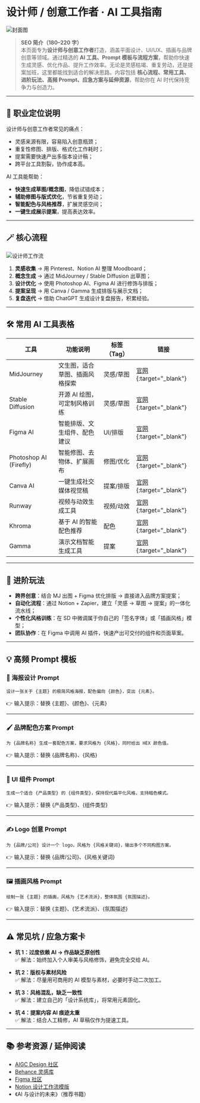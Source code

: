 # 设计师 / 创意工作者 · AI 工具指南

![封面图](cover-designer-creator.png)

> **SEO 简介（180–220 字）**  
> 本页面专为**设计师与创意工作者**打造，涵盖平面设计、UI/UX、插画与品牌创意等领域。通过精选的 **AI 工具、Prompt 模板与流程方案**，帮助你快速生成灵感、优化作品、提升工作效率。无论是灵感枯竭、重复劳动，还是提案加班，这里都能找到适合的解决思路。内容包括 **核心流程、常用工具、进阶玩法、高频 Prompt、应急方案与延伸资源**，帮助你在 AI 时代保持竞争力与创造力。

---

## 🎯 职业定位说明

设计师与创意工作者常见的痛点：  
- 灵感来源有限，容易陷入创意瓶颈；  
- 重复性修图、排版、格式化工作耗时；  
- 提案需要快速产出多版本设计稿；  
- 跨平台工具割裂，协作成本高。  

AI 工具能帮助：  
- **快速生成草图/概念图**，降低试错成本；  
- **辅助修图与版式优化**，节省重复劳动；  
- **智能配色与风格推荐**，扩展灵感空间；  
- **一键生成展示提案**，提高表达效率。  

---

## 🪄 核心流程

![设计师工作流](workflow-designer.png)

1. **灵感收集** → 用 Pinterest、Notion AI 整理 Moodboard；  
2. **概念生成** → 通过 MidJourney / Stable Diffusion 出草图；  
3. **设计优化** → 使用 Photoshop AI、Figma AI 进行修饰与排版；  
4. **提案呈现** → 用 Canva / Gamma 生成排版与展示文档；  
5. **复盘迭代** → 借助 ChatGPT 生成设计复盘报告，积累经验。  

---

## 🛠 常用 AI 工具表格

| 工具 | 功能说明 | 标签（Tag） | 链接 |
|------|----------|-------------|------|
| MidJourney | 文生图，适合草图、插画风格探索 | 灵感/草图 | [官网](https://www.midjourney.com){:target="_blank"} |
| Stable Diffusion | 开源 AI 绘图，可定制风格训练 | 灵感/草图 | [官网](https://stability.ai){:target="_blank"} |
| Figma AI | 智能排版、文生组件、配色建议 | UI/排版 | [官网](https://www.figma.com){:target="_blank"} |
| Photoshop AI (Firefly) | 智能修图、去物体、扩展画布 | 修图/优化 | [官网](https://www.adobe.com/firefly){:target="_blank"} |
| Canva AI | 一键生成社交媒体视觉稿 | 提案/排版 | [官网](https://www.canva.com){:target="_blank"} |
| Runway | 视频与动效生成工具 | 视频/动效 | [官网](https://runwayml.com){:target="_blank"} |
| Khroma | 基于 AI 的智能配色推荐 | 配色 | [官网](http://khroma.co){:target="_blank"} |
| Gamma | 演示文档智能生成工具 | 提案 | [官网](https://gamma.app){:target="_blank"} |

---

## 🚀 进阶玩法

- **跨界创意**：结合 MJ 出图 + Figma 优化排版 → 直接进入品牌方案提案；  
- **自动化流程**：通过 Notion + Zapier，建立「灵感 → 草图 → 提案」的一体化流水线；  
- **个性化风格训练**：在 SD 中微调属于你自己的「签名字体」或「插画风格」模型；  
- **团队协作**：在 Figma 中调用 AI 插件，快速产出可交付的组件和页面草案。  

---

## 💡 高频 Prompt 模板

### 🎨 海报设计 Prompt
```
设计一张关于 {主题} 的极简风格海报，配色偏向 {颜色}，突出 {元素}。
```
👉 输入提示：替换 {主题}、{颜色}、{元素}

---

### 🖌️ 品牌配色方案 Prompt
```
为 {品牌名称} 生成一套配色方案，要求风格为 {风格}，同时给出 HEX 颜色值。
```
👉 输入提示：替换 {品牌名称}、{风格}

---

### 📱 UI 组件 Prompt
```
生成一个适合 {产品类型} 的 {组件类型}，保持现代扁平化风格，支持暗色模式。
```
👉 输入提示：替换 {产品类型}、{组件类型}

---

### ✍️ Logo 创意 Prompt
```
为 {品牌/公司} 设计一个 logo，风格为 {风格关键词}，输出多个不同构图方案。
```
👉 输入提示：替换 {品牌/公司}、{风格关键词}

---

### 🖼️ 插画风格 Prompt
```
绘制一张 {主题} 的插画，风格为 {艺术流派}，整体氛围 {氛围描述}。
```
👉 输入提示：替换 {主题}、{艺术流派}、{氛围描述}

---

## ⚠️ 常见坑 / 应急方案卡

- **坑 1：过度依赖 AI → 作品缺乏原创性**  
  ✅ 解法：始终加入个人审美与风格修饰，避免完全交给 AI。  

- **坑 2：版权与素材风险**  
  ✅ 解法：尽量用可商用的 AI 模型与素材，必要时手动二次加工。  

- **坑 3：风格混乱，缺乏一致性**  
  ✅ 解法：建立自己的「设计系统库」，将常用元素固化。  

- **坑 4：提案内容 AI 痕迹太重**  
  ✅ 解法：结合人工精修，AI 草稿仅作为提速工具。  

---

## 📚 参考资源 / 延伸阅读

- [AIGC Design 社区](https://aigc.design)  
- [Behance 灵感库](https://www.behance.net)  
- [Figma 社区](https://www.figma.com/community)  
- [Notion 设计工作流模版](https://www.notion.so/templates)  
- 《AI 与设计的未来》（推荐书籍）  
